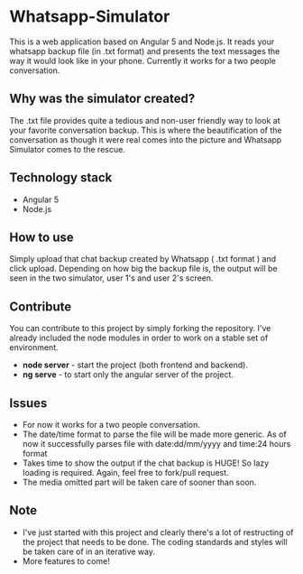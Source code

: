 # Whatsapp-Simulator
This is a web application based on Angular 5 and Node.js. It reads your whatsapp backup file (in .txt format) and presents the text messages the way it would look like in your phone. Currently it works for a two people conversation.

## Why was the simulator created?
The .txt file provides quite a tedious and non-user friendly way to look at your favorite conversation backup. This is where the beautification of the conversation as though it were real comes into the picture and Whatsapp Simulator comes to the rescue.

## Technology stack
* Angular 5
* Node.js

## How to use
Simply upload that chat backup created by Whatsapp ( .txt format ) and click upload. Depending on how big the backup file is, the output will be seen in the two simulator, user 1's and user 2's screen.

## Contribute
You can contribute to this project by simply forking the repository. I've already included the node modules in order to work on a stable set of environment.
* **node server** - start the project (both frontend and backend).
* **ng serve** - to start only the angular server of the project.

## Issues
* For now it works for a two people conversation.
* The date/time format to parse the file will be made more generic. As of now it successfully parses file with date:dd/mm/yyyy and time:24 hours format
* Takes time to show the output if the chat backup is HUGE! So lazy loading is required. Again, feel free to fork/pull request.
* The media omitted part will be taken care of sooner than soon.

## Note
* I've just started with this project and clearly there's a lot of restructing of the project that needs to be done. The coding standards and styles will be taken care of in an iterative way.
* More features to come!
